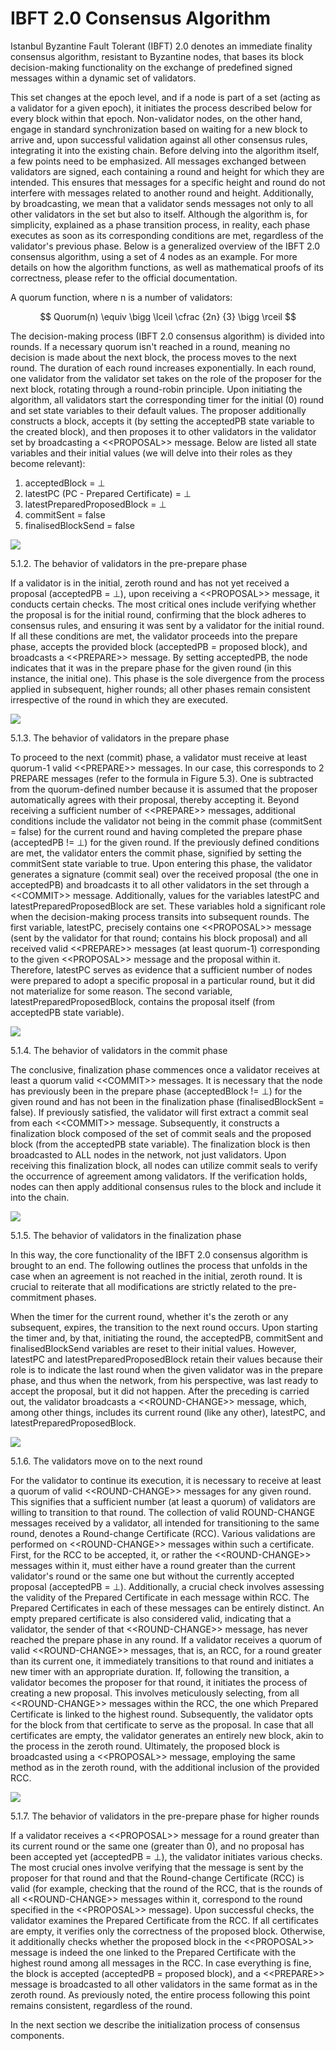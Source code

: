 # IBFT 2.0 Consensus Algorithm

Istanbul Byzantine Fault Tolerant (IBFT) 2.0 denotes an immediate finality consensus algorithm, resistant to Byzantine nodes, that bases its block decision-making functionality on the exchange of predefined signed messages within a dynamic set of validators.&#x20;

This set changes at the epoch level, and if a node is part of a set (acting as a validator for a given epoch), it initiates the process described below for every block within that epoch. Non-validator nodes, on the other hand, engage in standard synchronization based on waiting for a new block to arrive and, upon successful validation against all other consensus rules, integrating it into the existing chain. Before delving into the algorithm itself, a few points need to be emphasized. All messages exchanged between validators are signed, each containing a round and height for which they are intended. This ensures that messages for a specific height and round do not interfere with messages related to another round and height. Additionally, by broadcasting, we mean that a validator sends messages not only to all other validators in the set but also to itself. Although the algorithm is, for simplicity, explained as a phase transition process, in reality, each phase executes as soon as its corresponding conditions are met, regardless of the validator's previous phase. Below is a generalized overview of the IBFT 2.0 consensus algorithm, using a set of 4 nodes as an example. For more details on how the algorithm functions, as well as mathematical proofs of its correctness, please refer to the official documentation.

A quorum function, where n is a number of validators:

$$
Quorum(n) \equiv  \bigg \lceil \cfrac  {2n} {3} \bigg \rceil
$$

The decision-making process (IBFT 2.0 consensus algorithm) is divided into rounds. If a necessary quorum isn't reached in a round, meaning no decision is made about the next block, the process moves to the next round. The duration of each round increases exponentially. In each round, one validator from the validator set takes on the role of the proposer for the next block, rotating through a round-robin principle. Upon initiating the algorithm, all validators start the corresponding timer for the initial (0) round and set state variables to their default values. The proposer additionally constructs a block, accepts it (by setting the acceptedPB state variable to the created block), and then proposes it to other validators in the validator set by broadcasting a <\<PROPOSAL>> message. Below are listed all state variables and their initial values (we will delve into their roles as they become relevant):

1. acceptedBlock = ⊥
2. latestPC (PC - Prepared Certificate) = ⊥
3. latestPreparedProposedBlock = ⊥
4. commitSent = false
5. finalisedBlockSend = false

![](<../../../../.gitbook/assets/5 (1).png>)

5.1.2. The behavior of validators in the pre-prepare phase

If a validator is in the initial, zeroth round and has not yet received a proposal (acceptedPB = ⊥), upon receiving a <\<PROPOSAL>> message, it conducts certain checks. The most critical ones include verifying whether the proposal is for the initial round, confirming that the block adheres to consensus rules, and ensuring it was sent by a validator for the initial round. If all these conditions are met, the validator proceeds into the prepare phase, accepts the provided block (acceptedPB = proposed block), and broadcasts a <\<PREPARE>> message. By setting acceptedPB, the node indicates that it was in the prepare phase for the given round (in this instance, the initial one). This phase is the sole divergence from the process applied in subsequent, higher rounds; all other phases remain consistent irrespective of the round in which they are executed.

![](<../../../../.gitbook/assets/6 (1).png>)

5.1.3. The behavior of validators in the prepare phase

To proceed to the next (commit) phase, a validator must receive at least quorum-1 valid <\<PREPARE>> messages. In our case, this corresponds to 2 PREPARE messages (refer to the formula in Figure 5.3). One is subtracted from the quorum-defined number because it is assumed that the proposer automatically agrees with their proposal, thereby accepting it. Beyond receiving a sufficient number of <\<PREPARE>> messages, additional conditions include the validator not being in the commit phase (commitSent = false) for the current round and having completed the prepare phase (acceptedPB != ⊥) for the given round. If the previously defined conditions are met, the validator enters the commit phase, signified by setting the commitSent state variable to true. Upon entering this phase, the validator generates a signature (commit seal) over the received proposal (the one in acceptedPB) and broadcasts it to all other validators in the set through a <\<COMMIT>> message. Additionally, values for the variables latestPC and latestPreparedProposedBlock are set. These variables hold a significant role when the decision-making process transits into subsequent rounds. The first variable, latestPC, precisely contains one <\<PROPOSAL>> message (sent by the validator for that round; contains his block proposal) and all received valid <\<PREPARE>> messages (at least quorum-1) corresponding to the given <\<PROPOSAL>> message and the proposal within it. Therefore, latestPC serves as evidence that a sufficient number of nodes were prepared to adopt a specific proposal in a particular round, but it did not materialize for some reason. The second variable, latestPreparedProposedBlock, contains the proposal itself (from acceptedPB state variable).

![](<../../../../.gitbook/assets/7 (1).png>)

5.1.4. The behavior of validators in the commit phase

The conclusive, finalization phase commences once a validator receives at least a quorum valid <\<COMMIT>> messages. It is necessary that the node has previously been in the prepare phase (acceptedBlock != ⊥) for the given round and has not been in the finalization phase (finalisedBlockSent = false). If previously satisfied, the validator will first extract a commit seal from each <\<COMMIT>> message. Subsequently, it constructs a finalization block composed of the set of commit seals and the proposed block (from the acceptedPB state variable). The finalization block is then broadcasted to ALL nodes in the network, not just validators. Upon receiving this finalization block, all nodes can utilize commit seals to verify the occurrence of agreement among validators. If the verification holds, nodes can then apply additional consensus rules to the block and include it into the chain.

![](<../../../../.gitbook/assets/8 (1).png>)

5.1.5. The behavior of validators in the finalization phase

In this way, the core functionality of the IBFT 2.0 consensus algorithm is brought to an end. The following outlines the process that unfolds in the case when an agreement is not reached in the initial, zeroth round. It is crucial to reiterate that all modifications are strictly related to the pre-commitment phases.

When the timer for the current round, whether it's the zeroth or any subsequent, expires, the transition to the next round occurs. Upon starting the timer and, by that, initiating the round, the acceptedPB, commitSent and finalisedBlockSend variables are reset to their initial values. However, latestPC and latestPreparedProposedBlock retain their values because their role is to indicate the last round when the given validator was in the prepare phase, and thus when the network, from his perspective, was last ready to accept the proposal, but it did not happen. After the preceding is carried out, the validator broadcasts a <\<ROUND-CHANGE>> message, which, among other things, includes its current round (like any other), latestPC, and latestPreparedProposedBlock.

![](<../../../../.gitbook/assets/9 (1).png>)

5.1.6. The validators move on to the next round

For the validator to continue its execution, it is necessary to receive at least a quorum of valid <\<ROUND-CHANGE>> messages for any given round. This signifies that a sufficient number (at least a quorum) of validators are willing to transition to that round. The collection of valid ROUND-CHANGE messages received by a validator, all intended for transitioning to the same round, denotes a Round-change Certificate (RCC). Various validations are performed on <\<ROUND-CHANGE>> messages within such a certificate. First, for the RCC to be accepted, it, or rather the <\<ROUND-CHANGE>> messages within it, must either have a round greater than the current validator's round or the same one but without the currently accepted proposal (acceptedPB = ⊥). Additionally, a crucial check involves assessing the validity of the Prepared Certificate in each message within RCC. The Prepared Certificates in each of these messages can be entirely distinct. An empty prepared certificate is also considered valid, indicating that a validator, the sender of that <\<ROUND-CHANGE>> message, has never reached the prepare phase in any round. If a validator receives a quorum of valid <\<ROUND-CHANGE>> messages, that is, an RCC, for a round greater than its current one, it immediately transitions to that round and initiates a new timer with an appropriate duration. If, following the transition, a validator becomes the proposer for that round, it initiates the process of creating a new proposal. This involves meticulously selecting, from all <\<ROUND-CHANGE>> messages within the RCC, the one which Prepared Certificate is linked to the highest round. Subsequently, the validator opts for the block from that certificate to serve as the proposal. In case that all certificates are empty, the validator generates an entirely new block, akin to the process in the zeroth round. Ultimately, the proposed block is broadcasted using a <\<PROPOSAL>> message, employing the same method as in the zeroth round, with the additional inclusion of the provided RCC.

![](<../../../../.gitbook/assets/10 (1).png>)

5.1.7. The behavior of validators in the pre-prepare phase for higher rounds

If a validator receives a <\<PROPOSAL>> message for a round greater than its current round or the same one (greater than 0), and no proposal has been accepted yet (acceptedPB = ⊥), the validator initiates various checks. The most crucial ones involve verifying that the message is sent by the proposer for that round and that the Round-change Certificate (RCC) is valid (for example, checking that the round of the RCC, that is the rounds of all <\<ROUND-CHANGE>> messages within it, correspond to the round specified in the <\<PROPOSAL>> message). Upon successful checks, the validator examines the Prepared Certificate from the RCC. If all certificates are empty, it verifies only the correctness of the proposed block. Otherwise, it additionally checks whether the proposed block in the <\<PROPOSAL>> message is indeed the one linked to the Prepared Certificate with the highest round among all messages in the RCC. In case everything is fine, the block is accepted (acceptedPB = proposed block), and a <\<PREPARE>> message is broadcasted to all other validators in the same format as in the zeroth round. As previously noted, the entire process following this point remains consistent, regardless of the round.

In the next section we describe the initialization process of consensus components.
